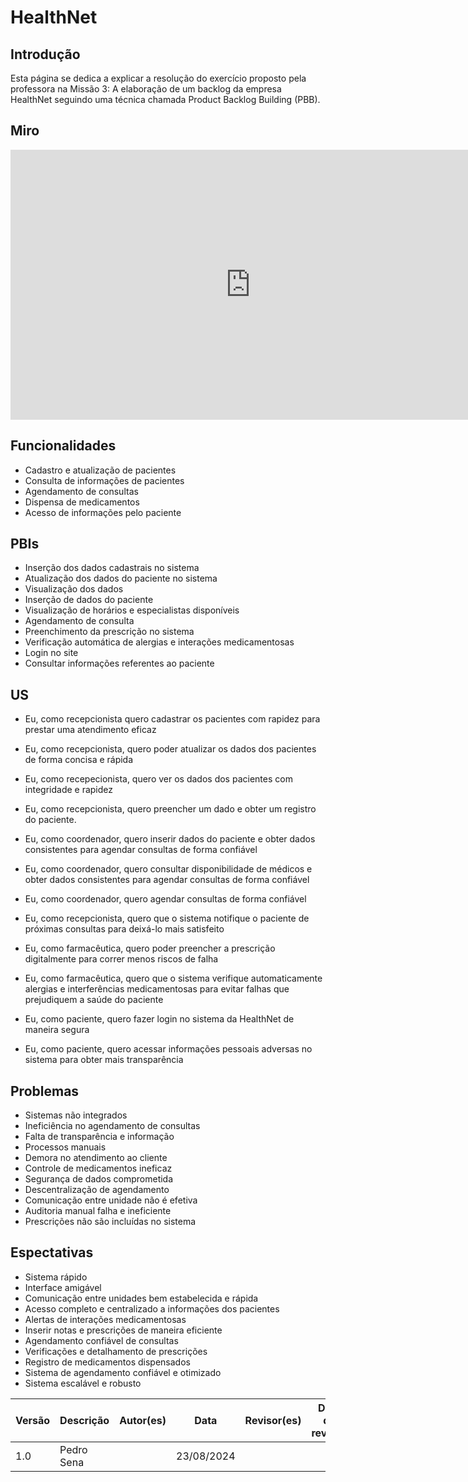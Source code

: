 # HealthNet


## Introdução

Esta página se dedica a explicar a resolução do exercício proposto pela professora na Missão 3: A elaboração de um backlog da empresa HealthNet seguindo uma técnica chamada Product Backlog Building (PBB).

## Miro

<iframe width="768" height="432" src="https://miro.com/app/live-embed/uXjVKmm5xro=/?moveToViewport=-3753,-1220,6978,3514&embedId=756040507829" frameborder="0" scrolling="no" allow="fullscreen; clipboard-read; clipboard-write" allowfullscreen></iframe>

## Funcionalidades

- Cadastro e atualização de pacientes
- Consulta de informações de pacientes
- Agendamento de consultas
- Dispensa de medicamentos
- Acesso de informações pelo paciente

## PBIs 
- Inserção dos dados cadastrais no sistema
- Atualização dos dados do paciente no sistema
- Visualização dos dados
- Inserção de dados do paciente
- Visualização de horários e especialistas disponíveis
- Agendamento de consulta
- Preenchimento da prescrição no sistema
- Verificação automática de alergias e interações medicamentosas
- Login no site
- Consultar informações referentes ao paciente

## US

- Eu, como recepcionista quero cadastrar os pacientes com rapidez para prestar uma atendimento eficaz

- Eu, como recepcionista, quero poder atualizar os dados dos pacientes de forma concisa e rápida

- Eu, como recepecionista, quero ver os dados dos pacientes com integridade e rapidez

- Eu, como recepcionista, quero preencher um dado e obter um registro do paciente.

- Eu, como coordenador, quero inserir dados do paciente e obter dados consistentes para agendar consultas de forma confiável

- Eu, como coordenador, quero consultar disponibilidade de médicos e obter dados consistentes para agendar consultas de forma confiável

- Eu, como coordenador, quero agendar consultas de forma confiável

- Eu, como recepcionista, quero que o sistema notifique o paciente de próximas consultas para deixá-lo mais satisfeito

- Eu, como farmacêutica, quero poder preencher a prescrição digitalmente para correr menos riscos de falha

- Eu, como farmacêutica, quero que o sistema verifique automaticamente alergias e interferências medicamentosas para evitar falhas que prejudiquem 
a saúde do paciente

- Eu, como paciente, quero fazer login no sistema da HealthNet de maneira segura
- Eu, como paciente, quero acessar informações pessoais adversas no sistema para obter mais transparência 
## Problemas

- Sistemas não integrados
- Ineficiência no agendamento de consultas
- Falta de transparência e informação
- Processos manuais
- Demora no atendimento ao cliente
- Controle de medicamentos ineficaz
- Segurança de dados comprometida
- Descentralização de agendamento
- Comunicação entre unidade não é efetiva
- Auditoria manual falha e ineficiente
- Prescrições não são incluídas no sistema

## Espectativas

- Sistema rápido
- Interface amigável
- Comunicação entre unidades bem estabelecida e rápida
- Acesso completo e centralizado a informações dos pacientes
- Alertas de interações medicamentosas
- Inserir notas e prescrições de maneira eficiente
- Agendamento confiável de consultas
- Verificações e detalhamento de prescrições
- Registro de medicamentos dispensados
- Sistema de agendamento confiável e otimizado
- Sistema escalável e robusto




| Versão |Descrição|Autor(es)|Data|Revisor(es) |Data de revisão|
|---|--|----|----|--| -- |  
1.0 | Pedro Sena |    |   23/08/2024 | |
